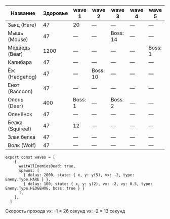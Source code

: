 
| Название         | Здоровье | wave 1           | wave 2           | wave 3           | wave 4           | wave 5           |
|------------------|----------|------------------|------------------|------------------|------------------|------------------|
| Заяц (Hare)      | 47       | 20               | —                | —                | —                | —                |
| Мышь (Mouse)     | 47       | —                | —                | Boss: 14         | —                | —                |
| Медведь (Bear)   | 1200     | —                | —                | —                | —                | Boss: 1          |
| Капибара         | 47       | —                | —                | —                | —                | —                |
| Ёж (Hedgehog)    | 47       | —                | Boss: 10         | —                | —                | —                |
| Енот (Raccoon)   | 47       | —                | —                | —                | —                | —                |
| Олень (Deer)     | 400      | Boss: 1          | —                | Boss: 2          | —                | —                |
| Оленёнок         | 47       | —                | —                | —                | —                | —                |
| Белка (Squireel) | 47       | 12               | —                | —                | —                | —                |
| Злая белка       | 47       | —                | —                | —                | —                | —                |
| Волк (Wolf)      | 47       | —                | —                | —                | —                | —                |

```javasctipt
export const waves = [
    {
      waitAllEnemiesDead: true,
      spawns: [
        { delay: 2000, state: { x, y: y(5), vx: -2, type: Enemy.Type.HARE } },
        { delay: 100, state: { x, y: y(2), vx: -2, vy: 0.5, type: Enemy.Type.HEDGEHOG, boss: true } }
      ],
    },
  ]
```

Скорость прохода
vx: -1 = 26 секунд
vx: -2 = 13 секунд